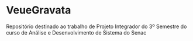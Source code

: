 # VeueGravata
Repositório destinado ao trabalho de Projeto Integrador do 3º Semestre do curso de Análise e Desenvolvimento de Sistema do Senac
